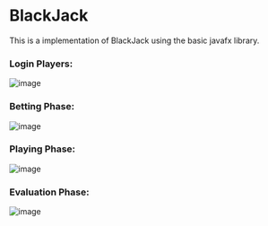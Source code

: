 # BlackJack 

This is a implementation of BlackJack using the basic javafx library.  

### Login Players:  
![image](https://github.com/LouisBock/BlackJack/assets/82266724/83f2648b-b696-41b5-9835-bd5fd647ad77)

### Betting Phase:  
![image](https://github.com/LouisBock/BlackJack/assets/82266724/1ab867c0-dae5-4913-b41d-2176c2c00212)

### Playing Phase:  

![image](https://github.com/LouisBock/BlackJack/assets/82266724/31064cf0-abd2-485e-ac1b-336e3fc23ec8)

### Evaluation Phase:
![image](https://github.com/LouisBock/BlackJack/assets/82266724/2a89804d-f4f0-44f5-8506-59e9ad4dc8d9)
